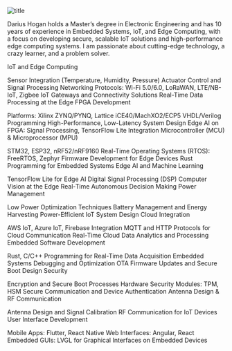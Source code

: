 ![title](bt.png)

Darius Hogan holds a Master’s degree in Electronic Engineering and has 10 years of experience in Embedded Systems, IoT, and Edge Computing, with a focus on developing secure, scalable IoT solutions and high-performance edge computing systems. I am passionate about cutting-edge technology, a crazy learner, and a problem solver.

IoT and Edge Computing

Sensor Integration (Temperature, Humidity, Pressure)
Actuator Control and Signal Processing
Networking Protocols: Wi-Fi 5.0/6.0, LoRaWAN, LTE/NB-IoT, Zigbee
IoT Gateways and Connectivity Solutions
Real-Time Data Processing at the Edge
FPGA Development

Platforms: Xilinx ZYNQ/PYNQ, Lattice iCE40/MachXO2/ECP5
VHDL/Verilog Programming
High-Performance, Low-Latency System Design
Edge AI on FPGA: Signal Processing, TensorFlow Lite Integration
Microcontroller (MCU) & Microprocessor (MPU)

STM32, ESP32, nRF52/nRF9160
Real-Time Operating Systems (RTOS): FreeRTOS, Zephyr
Firmware Development for Edge Devices
Rust Programming for Embedded Systems
Edge AI and Machine Learning

TensorFlow Lite for Edge AI
Digital Signal Processing (DSP)
Computer Vision at the Edge
Real-Time Autonomous Decision Making
Power Management

Low Power Optimization Techniques
Battery Management and Energy Harvesting
Power-Efficient IoT System Design
Cloud Integration

AWS IoT, Azure IoT, Firebase Integration
MQTT and HTTP Protocols for Cloud Communication
Real-Time Cloud Data Analytics and Processing
Embedded Software Development

Rust, C/C++ Programming for Real-Time Data Acquisition
Embedded Systems Debugging and Optimization
OTA Firmware Updates and Secure Boot Design
Security

Encryption and Secure Boot Processes
Hardware Security Modules: TPM, HSM
Secure Communication and Device Authentication
Antenna Design & RF Communication

Antenna Design and Signal Calibration
RF Communication for IoT Devices
User Interface Development

Mobile Apps: Flutter, React Native
Web Interfaces: Angular, React
Embedded GUIs: LVGL for Graphical Interfaces on Embedded Devices
 
